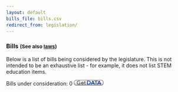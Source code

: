 ```yaml
---
layout: default
bills_file: bills.csv
redirect_from: legislation/
---
```


<h3>Bills <small>(See also <a href="{{site.baseUrl}}/laws">laws</a>)</small></h3>
<p>Below is a list of bills being considered by the legislature. This is not intended to be an exhaustive list - for example, it does not list STEM education items.</p>
<div class="panel panel-default">
  <div class="panel-heading">
    Bills under consideration: <span id="bills-count">0</span>
    <span class="pull-right"><a href="{{site.baseUrl}}/bills/{{page.bills_file}}"><img src="https://raw.githubusercontent.com/BetaNYC/getDataButton/master/png/80x15.png" alt="download raw data"></a></span>
  </div>
  <div class="list-group"></div>
</div>

<script type="text/javascript" src="http://d3js.org/d3.v3.min.js" charset="utf-8"></script>
<script>
  d3.csv("{{site.baseUrl}}/bills/{{page.bills_file}}", function(billData) {
    if (billData == undefined) { alert("Unable to load data"); return; }
    d3.select("#bills-count").text(billData.length);
    d3.select(".list-group").selectAll("a").data(billData)
      .enter().append("a")
        .attr("href", function(d) { return d.link })
        .classed("list-group-item", true)
        .html(function(d) {
          identifiers = [];
          if (d.assemblyId !== "") {identifiers.push(d.assemblyId)}
          if (d.senateId !== "") {identifiers.push(d.senateId)}
          if (d.jointId !== "") {identifiers.push(d.jointId)}
          identifierText = identifiers.join(" / ");
          return "<h4>"+ d.title + " (" + identifierText + ")</h4><p>" + d.notes + "</p>"
        });
  });
</script>
